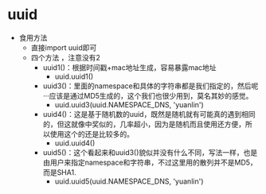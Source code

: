 # uuid
* 食用方法
    * 直接import uuid即可
    * 四个方法 ，注意没有2
        * uuid1()：根据时间戳+mac地址生成，容易暴露mac地址
            * uuid.uuid1()
        * uuid3()：里面的namespace和具体的字符串都是我们指定的，然后呢···应该是通过MD5生成的，这个我们也很少用到，莫名其妙的感觉。
            * uuid.uuid3(uuid.NAMESPACE_DNS, 'yuanlin')
        * uuid4()：这是基于随机数的uuid，既然是随机就有可能真的遇到相同的，但这就像中奖似的，几率超小，因为是随机而且使用还方便，所以使用这个的还是比较多的。
            * uuid.uuid4()
        * uuid5()：这个看起来和uuid3()貌似并没有什么不同，写法一样，也是由用户来指定namespace和字符串，不过这里用的散列并不是MD5，而是SHA1.
            * uuid.uuid5(uuid.NAMESPACE_DNS, 'yuanlin')